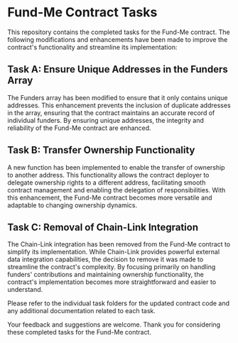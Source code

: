 # Fund-Me Contract Tasks
This repository contains the completed tasks for the Fund-Me contract. The following modifications and enhancements have been made to improve the contract's functionality and streamline its implementation:

## Task A: Ensure Unique Addresses in the Funders Array
The Funders array has been modified to ensure that it only contains unique addresses. This enhancement prevents the inclusion of duplicate addresses in the array, ensuring that the contract maintains an accurate record of individual funders. By ensuring unique addresses, the integrity and reliability of the Fund-Me contract are enhanced.

## Task B: Transfer Ownership Functionality
A new function has been implemented to enable the transfer of ownership to another address. This functionality allows the contract deployer to delegate ownership rights to a different address, facilitating smooth contract management and enabling the delegation of responsibilities. With this enhancement, the Fund-Me contract becomes more versatile and adaptable to changing ownership dynamics.

## Task C: Removal of Chain-Link Integration
The Chain-Link integration has been removed from the Fund-Me contract to simplify its implementation. While Chain-Link provides powerful external data integration capabilities, the decision to remove it was made to streamline the contract's complexity. By focusing primarily on handling funders' contributions and maintaining ownership functionality, the contract's implementation becomes more straightforward and easier to understand.

Please refer to the individual task folders for the updated contract code and any additional documentation related to each task.

Your feedback and suggestions are welcome. Thank you for considering these completed tasks for the Fund-Me contract.
